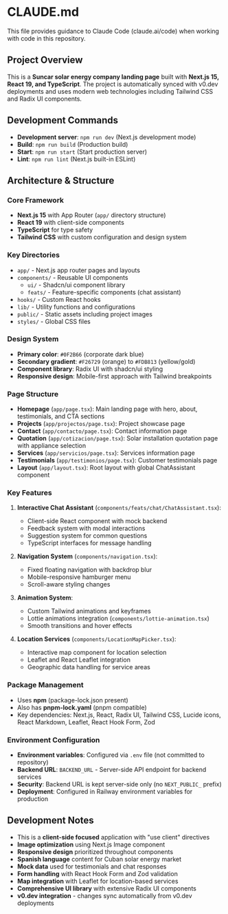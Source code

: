# CLAUDE.md

This file provides guidance to Claude Code (claude.ai/code) when working with code in this repository.

## Project Overview

This is a **Suncar solar energy company landing page** built with **Next.js 15, React 19, and TypeScript**. The project is automatically synced with v0.dev deployments and uses modern web technologies including Tailwind CSS and Radix UI components.

## Development Commands

- **Development server**: `npm run dev` (Next.js development mode)
- **Build**: `npm run build` (Production build)
- **Start**: `npm run start` (Start production server)
- **Lint**: `npm run lint` (Next.js built-in ESLint)

## Architecture & Structure

### Core Framework
- **Next.js 15** with App Router (`app/` directory structure)
- **React 19** with client-side components
- **TypeScript** for type safety
- **Tailwind CSS** with custom configuration and design system

### Key Directories
- `app/` - Next.js app router pages and layouts
- `components/` - Reusable UI components
  - `ui/` - Shadcn/ui component library
  - `feats/` - Feature-specific components (chat assistant)
- `hooks/` - Custom React hooks
- `lib/` - Utility functions and configurations
- `public/` - Static assets including project images
- `styles/` - Global CSS files

### Design System
- **Primary color**: `#0F2B66` (corporate dark blue)
- **Secondary gradient**: `#F26729` (orange) to `#FDB813` (yellow/gold)
- **Component library**: Radix UI with shadcn/ui styling
- **Responsive design**: Mobile-first approach with Tailwind breakpoints

### Page Structure
- **Homepage** (`app/page.tsx`): Main landing page with hero, about, testimonials, and CTA sections
- **Projects** (`app/projectos/page.tsx`): Project showcase page
- **Contact** (`app/contacto/page.tsx`): Contact information page
- **Quotation** (`app/cotizacion/page.tsx`): Solar installation quotation page with appliance selection
- **Services** (`app/servicios/page.tsx`): Services information page
- **Testimonials** (`app/testimonios/page.tsx`): Customer testimonials page
- **Layout** (`app/layout.tsx`): Root layout with global ChatAssistant component

### Key Features
1. **Interactive Chat Assistant** (`components/feats/chat/ChatAssistant.tsx`):
   - Client-side React component with mock backend
   - Feedback system with modal interactions
   - Suggestion system for common questions
   - TypeScript interfaces for message handling

2. **Navigation System** (`components/navigation.tsx`):
   - Fixed floating navigation with backdrop blur
   - Mobile-responsive hamburger menu
   - Scroll-aware styling changes

3. **Animation System**:
   - Custom Tailwind animations and keyframes
   - Lottie animations integration (`components/lottie-animation.tsx`)
   - Smooth transitions and hover effects

4. **Location Services** (`components/LocationMapPicker.tsx`):
   - Interactive map component for location selection
   - Leaflet and React Leaflet integration
   - Geographic data handling for service areas

### Package Management
- Uses **npm** (package-lock.json present)
- Also has **pnpm-lock.yaml** (pnpm compatible)
- Key dependencies: Next.js, React, Radix UI, Tailwind CSS, Lucide icons, React Markdown, Leaflet, React Hook Form, Zod

### Environment Configuration
- **Environment variables**: Configured via `.env` file (not committed to repository)
- **Backend URL**: `BACKEND_URL` - Server-side API endpoint for backend services
- **Security**: Backend URL is kept server-side only (no `NEXT_PUBLIC_` prefix)
- **Deployment**: Configured in Railway environment variables for production

## Development Notes

- This is a **client-side focused** application with "use client" directives
- **Image optimization** using Next.js Image component
- **Responsive design** prioritized throughout components
- **Spanish language** content for Cuban solar energy market
- **Mock data** used for testimonials and chat responses
- **Form handling** with React Hook Form and Zod validation
- **Map integration** with Leaflet for location-based services
- **Comprehensive UI library** with extensive Radix UI components
- **v0.dev integration** - changes sync automatically from v0.dev deployments